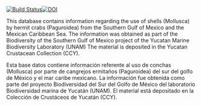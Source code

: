 [![Build Status](https://travis-ci.org/BDMYRepository/Paguroidea-Mollusca-Interactions.svg?branch=master)](https://travis-ci.org/BDMYRepository/Paguroidea-Mollusca-Interactions)[![DOI](https://zenodo.org/badge/DOI/10.5281/zenodo.3901558.svg)](https://doi.org/10.5281/zenodo.3901557) 

This database contains information regarding the use of shells (Mollusca) by hermit crabs (Paguroidea) from the Southern Gulf of Mexico and the Mexican Caribbean Sea.
The information was obtained as part of the Biodiversity of the Southern Gulf of Mexico project of the Yucatan Marine Biodiversity Laboratory (UNAM)
The material is deposited in the Yucatan Crustacean Collection (CCY).

Esta base datos contiene información referente al uso de conchas (Mollusca) por parte de cangrejos ermitaños (Paguroidea) del sur del golfo de México y el mar caribe mexicano. 
La información fue obtenida como parte del proyecto Biodiversidad del Sur del Golfo de México del laboratorio Biodiversidad marina de Yucatán (UNAM).
El material está depositado en la Colección de Crustáceos de Yucatán (CCY).
